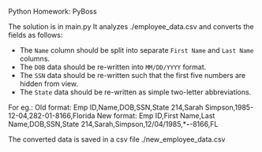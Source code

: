 Python Homework: PyBoss

The solution is in main.py
It analyzes ./employee_data.csv and converts the fields as follows:

* The `Name` column should be split into separate `First Name` and `Last Name` columns.
* The `DOB` data should be re-written into `MM/DD/YYYY` format.
* The `SSN` data should be re-written such that the first five numbers are hidden from view.
* The `State` data should be re-written as simple two-letter abbreviations.

For eg.:
    Old format:
        Emp ID,Name,DOB,SSN,State
        214,Sarah Simpson,1985-12-04,282-01-8166,Florida
    New format:
        Emp ID,First Name,Last Name,DOB,SSN,State
        214,Sarah,Simpson,12/04/1985,***-**-8166,FL

The converted data is saved in a csv file ./new_employee_data.csv
